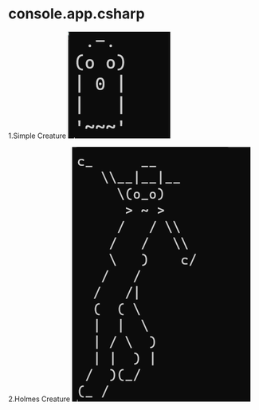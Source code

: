 # console.app.csharp

1.Simple Creature
![Simple Creature](simplecreature.png)

2.Holmes Creature
![Holmes Creature](holmescreature.png)